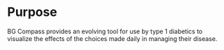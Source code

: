 # Purpose
BG Compass provides an evolving tool for use by type 1 diabetics to visualize the effects of the choices made daily in managing their disease.

